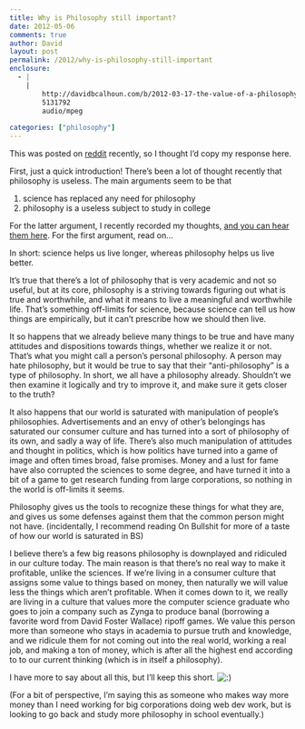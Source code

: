 ```yaml
---
title: Why is Philosophy still important?
date: 2012-05-06
comments: true
author: David
layout: post
permalink: /2012/why-is-philosophy-still-important
enclosure:
  - |
    |
        http://davidbcalhoun.com/b/2012-03-17-the-value-of-a-philosophy-degree.mp3
        5131792
        audio/mpeg
        
categories: ["philosophy"]
---
```

This was posted on [reddit][1] recently, so I thought I&#8217;d copy my response here.

First, just a quick introduction! There&#8217;s been a lot of thought recently that philosophy is useless. The main arguments seem to be that

1.  science has replaced any need for philosophy
2.  philosophy is a useless subject to study in college

For the latter argument, I recently recorded my thoughts, [and you can hear them here][2]. For the first argument, read on&#8230;

In short: science helps us live longer, whereas philosophy helps us live better.

It&#8217;s true that there&#8217;s a lot of philosophy that is very academic and not so useful, but at its core, philosophy is a striving towards figuring out what is true and worthwhile, and what it means to live a meaningful and worthwhile life. That&#8217;s something off-limits for science, because science can tell us how things are empirically, but it can&#8217;t prescribe how we should then live.

It so happens that we already believe many things to be true and have many attitudes and dispositions towards things, whether we realize it or not. That&#8217;s what you might call a person&#8217;s personal philosophy. A person may hate philosophy, but it would be true to say that their &#8220;anti-philosophy&#8221; is a type of philosophy. In short, we all have a philosophy already. Shouldn&#8217;t we then examine it logically and try to improve it, and make sure it gets closer to the truth?

It also happens that our world is saturated with manipulation of people&#8217;s philosophies. Advertisements and an envy of other&#8217;s belongings has saturated our consumer culture and has turned into a sort of philosophy of its own, and sadly a way of life. There&#8217;s also much manipulation of attitudes and thought in politics, which is how politics have turned into a game of image and often times broad, false promises. Money and a lust for fame have also corrupted the sciences to some degree, and have turned it into a bit of a game to get research funding from large corporations, so nothing in the world is off-limits it seems.

Philosophy gives us the tools to recognize these things for what they are, and gives us some defenses against them that the common person might not have. (incidentally, I recommend reading On Bullshit for more of a taste of how our world is saturated in BS)

I believe there&#8217;s a few big reasons philosophy is downplayed and ridiculed in our culture today. The main reason is that there&#8217;s no real way to make it profitable, unlike the sciences. If we&#8217;re living in a consumer culture that assigns some value to things based on money, then naturally we will value less the things which aren&#8217;t profitable. When it comes down to it, we really are living in a culture that values more the computer science graduate who goes to join a company such as Zynga to produce banal (borrowing a favorite word from David Foster Wallace) ripoff games. We value this person more than someone who stays in academia to pursue truth and knowledge, and we ridicule them for not coming out into the real world, working a real job, and making a ton of money, which is after all the highest end according to to our current thinking (which is in itself a philosophy).

I have more to say about all this, but I&#8217;ll keep this short. <img src='http://davidbcalhoun.com/wp-includes/images/smilies/icon_smile.gif' alt=':)' class='wp-smiley' /> 

(For a bit of perspective, I&#8217;m saying this as someone who makes way more money than I need working for big corporations doing web dev work, but is looking to go back and study more philosophy in school eventually.)

 [1]: http://www.reddit.com/r/philosophy/comments/sw0t2/why_is_philosophy_still_important/
 [2]: http://davidbcalhoun.com/b/2012-03-17-the-value-of-a-philosophy-degree.mp3